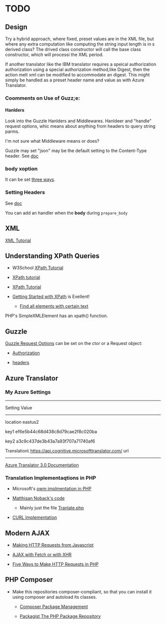 # TODO

## Design

Try a hybrid approach, where fixed, preset values are in the XML file, but where any extra computation like computing the string input length is in s derived class?
The drived class constructor will call the base class constructor, which will processi the XML period. 

If another translator like the IBM translator requires a speical authorization authorization using a special authorization method,like Digest, then the action melt
xml can be modified to accommodate an <authorization><method>digest</method></authorizaion>. This might simply be handled as a preset header name and value as with Azure
Translator.

### Coomments on Use of Guzz;e:

#### Hanlders

Look into the Guzzle Hanlders and Middlewares. Hanldeer and "handle" request options, whic means about anything from headers to query string parms.

I'm not sure what Middleware  means or does?

Guzzle may set "json" may be the default setting to the Content-Type header. See [doc](https://docs.guzzlephp.org/en/stable/request-options.html#json)

### body xoption 

It can be set [three ways](https://docs.guzzlephp.org/en/stable/request-options.html#body).

### Setting Headers

See [doc](https://docs.guzzlephp.org/en/stable/request-options.html#headers)


You can add an handler when the **body** during `prepare_body`



## XML

[XML Tutorial](https://www.w3schools.com/xml/)

## Understanding XPath Queries

- W3School [XPath Tutorial](https://www.w3schools.com/xml/xpath_nodes.asp)   	
- [XPath tutorial](https://www.softwaretestinghelp.com/xml-path-language-xpath-tutorial/)
- [XPath Tutorial](https://www.educba.com/xml-features/?source=leftnav)
- [Getting Started with XPath](https://riptutorial.com/xpath) is Exellent!

  - [Find all elements with certain text](https://riptutorial.com/xpath/example/6209/find-all-elements-with-certain-text)

PHP's SimpleXMLElement has an xpath() function.

## Guzzle

[Guzzle Request Options](https://docs.guzzlephp.org/en/stable/request-options.html) can be set on the ctor or a Request object:

 - [Authorization](https://docs.guzzlephp.org/en/stable/request-options.html#auth)

 - [headers](https://docs.guzzlephp.org/en/stable/request-options.html#headers)

## Azure Translator

### My Azure Settings

 ------------------------------------------------------------------
 Setting          Value
 ---------------- -------------------------------------------------
 location         eastus2
                
 key1             ef6e5b44c68d438c8d79cae2f8c020ba
                
 key2             a3c9c437de3b43a7a93f707a71740af6

 Translation\     https://api.cognitive.microsofttranslator.com/
 url        
 ---------------- -------------------------------------------------

[Azure Translator 3.0 Documentation](https://docs.microsoft.com/en-us/azure/cognitive-services/translator/reference/v3-0-reference)

### Translation Implementaqtions in PHP

  - Microsoft's [owm implmentation in PHP](https://github.com/MicrosoftTranslator/Text-Translation-API-V3-PHP/blob/master/Translate.php)

  - [Matthisan Noback's code](https://github.com/matthiasnoback/microsoft-translator)
    - Mainly just the file [Tranlate.php](https://github.com/matthiasnoback/microsoft-translator/blob/master/src/MatthiasNoback/MicrosoftTranslator/ApiCall/Translate.php)

  - [CURL Implementation](https://www.aw6.de/azure/)

## Modern AJAX

- [Making HTTP Requests from Javascript](https://drstearns.github.io/tutorials/ajax/)

- [AJAX with Fetch or with XHR](https://code.tutsplus.com/en/articles/create-a-javascript-ajax-post-request-with-and-without-jquery--cms-39195)

- [Five Ways to Make HTTP Requests in PHP](https://www.twilio.com/blog/5-ways-to-make-http-requests-in-php)

## PHP Composer

- Make this repositories composer-compliant, so that you can install it using composer and autoload its classes. 

  - [Composer Package Management](https://whoisryosuke.com/blog/2018/how-to-create-a-php-package-for-composer/)
 
  - [Packagist The PHP Package Repository](https://packagist.org/)
